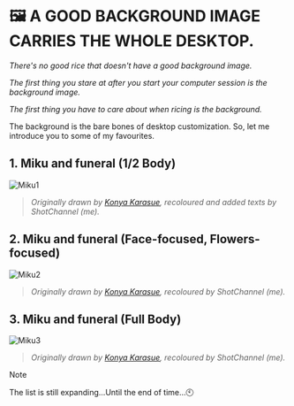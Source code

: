 # 🖼️ A GOOD BACKGROUND IMAGE CARRIES THE WHOLE DESKTOP.

*There's no good rice that doesn't have a good background image.*

*The first thing you stare at after you start your computer session is the background image.*

*The first thing you have to care about when ricing is the background.*

The background is the bare bones of desktop customization. So, let me introduce you to some of my favourites.

## 1. Miku and funeral (1/2 Body)

![Miku1](Farewell(1).png)

> *Originally drawn by [Konya Karasue](https://www.pixiv.net/en/users/10109777), recoloured and added texts by ShotChannel (me).*

## 2. Miku and funeral (Face-focused, Flowers-focused)

![Miku2](Design(1).png)

> *Originally drawn by [Konya Karasue](https://www.pixiv.net/en/users/10109777), recoloured by ShotChannel (me).*

## 3. Miku and funeral (Full Body)

![Miku3](Design(2).png)

> *Originally drawn by [Konya Karasue](https://www.pixiv.net/en/users/10109777), recoloured by ShotChannel (me).*



> [!NOTE]
> The list is still expanding...Until the end of time...🕙

